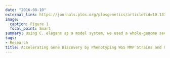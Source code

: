 ```yaml
---
date: "2016-08-10"
external_link: https://journals.plos.org/plosgenetics/article?id=10.1371/journal.pgen.1006235
image:
  caption: Figure 1
  focal_point: Smart
summary: Using C. elegans as a model system, we used a whole-genome sequenced multi-mutation library, from the Million Mutation Project, together with the Sequence Kernel Association Test (SKAT), to rapidly screen for and identify genes associated with a phenotype of interest, namely defects in dye-filling of ciliated sensory neurons. Such anomalies in dye-filling are often associated with the disruption of cilia, organelles which in humans are implicated in sensory physiology (including vision, smell and hearing), development and disease. 
tags:
- Research
title: Accelerating Gene Discovery by Phenotyping WGS MMP Strains and Using SKAT
---
```


